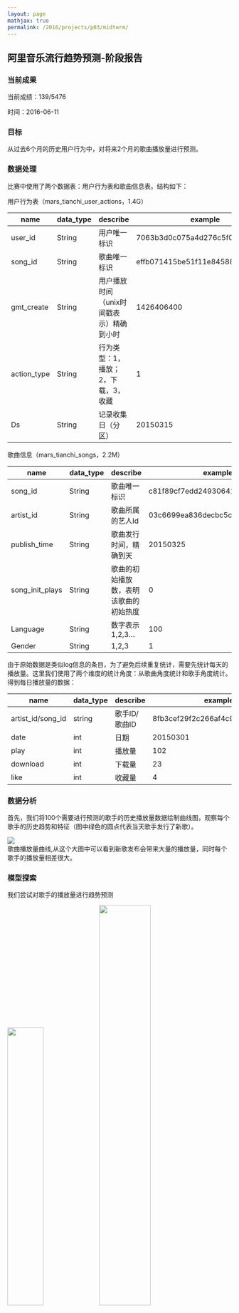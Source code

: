```yaml
---
layout: page
mathjax: true
permalink: /2016/projects/p03/midterm/
---
```


## 阿里音乐流行趋势预测-阶段报告

### 当前成果

当前成绩：139/5476

时间：2016-06-11

### 目标

从过去6个月的历史用户行为中，对将来2个月的歌曲播放量进行预测。

### 数据处理

比赛中使用了两个数据表：用户行为表和歌曲信息表。结构如下：

用户行为表（mars_tianchi_user_actions，1.4G）

| name | data_type | describe | example |
| ------ | ----------- | --------- | ---------- |
| user_id | String | 用户唯一标识 | 7063b3d0c075a4d276c5f06f4327cf4a |
| song_id | String | 歌曲唯一标识 | effb071415be51f11e845884e67c0f8c |
| gmt_create | String | 用户播放时间（unix时间戳表示）精确到小时 | 1426406400 |
| action_type | String | 行为类型：1，播放；2，下载，3，收藏 | 1 |
| Ds | String | 记录收集日（分区） | 20150315 |

歌曲信息（mars_tianchi_songs，2.2M）

| name | data_type | describe | example |
| ------ | ----------- | --------- | ---------- |
| song_id | String | 歌曲唯一标识 | c81f89cf7edd24930641afa2e411b09c |
| artist_id | String | 歌曲所属的艺人Id | 03c6699ea836decbc5c8fc2dbae7bd3b |
| publish_time | String | 歌曲发行时间，精确到天 | 20150325 |
| song_init_plays | String | 歌曲的初始播放数，表明该歌曲的初始热度 | 0 |
| Language | String | 数字表示1,2,3… | 100 |
| Gender | String | 1,2,3 | 1 |

由于原始数据是类似log信息的条目，为了避免后续重复统计，需要先统计每天的播放量。这里我们使用了两个维度的统计角度：从歌曲角度统计和歌手角度统计。得到每日播放量的数据：

| name | data_type | describe | example |
| ---- | --------- | -------- | ------- |
| artist_id/song_id | string | 歌手ID/歌曲ID | 8fb3cef29f2c266af4c9ecef3b780e97|
| date | int | 日期 | 20150301 |
| play | int | 播放量 | 102 |
| download | int | 下载量 | 23 |
| like | int | 收藏量 | 4 |

### 数据分析

首先，我们将100个需要进行预测的歌手的历史播放量数据绘制曲线图，观察每个歌手的历史趋势和特征（图中绿色的圆点代表当天歌手发行了新歌）。

<div class="fig figcenter fighighlight">
    <a href="image/daily_by_artist.jpg"><img src="image/daily_by_artist.jpg" ></a>
    <div class="figcaption">歌曲播放量曲线,从这个大图中可以看到新歌发布会带来大量的播放量，同时每个歌手的播放量相差很大。</div>
</div>

### 模型探索

我们尝试对歌手的播放量进行趋势预测

<div class="fig figcenter fighighlight">
    <a href="image/predict1.jpg"><img src="image/predict1.jpg" width="40%"></a>
    <a href="image/predict2.jpg"><img src="image/predict2.jpg" width="48%"></a>
    <div class="figcaption"></div>
</div>